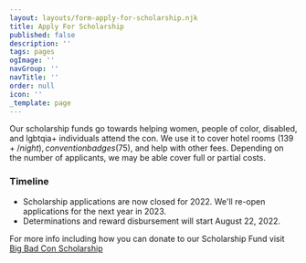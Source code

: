 ```yaml
---
layout: layouts/form-apply-for-scholarship.njk
title: Apply For Scholarship
published: false
description: ''
tags: pages
ogImage: ''
navGroup: ''
navTitle: ''
order: null
icon: ''
_template: page
---
```


Our scholarship funds go towards helping women, people of color, disabled, and lgbtqia+ individuals attend the con. We use it to cover hotel rooms ($139+/night), convention badges ($75), and help with other fees. Depending on the number of applicants, we may be able cover full or partial costs.

### Timeline

* Scholarship applications are now closed for 2022. We'll re-open applications for the next year in 2023.
* Determinations and reward disbursement will start August 22, 2022.

For more info including how you can donate to our Scholarship Fund visit [Big Bad Con Scholarship](/big-bad-con-scholarship)

